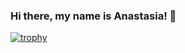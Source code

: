 ### Hi there, my name is Anastasia! 👋

[![trophy](https://github-profile-trophy.vercel.app/?almightychica=ryo-ma&theme=onedark)](https://github.com/ryo-ma/github-profile-trophy)
